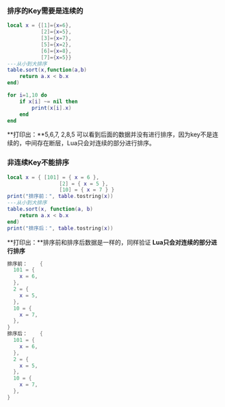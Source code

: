 ### 排序的Key需要是连续的

```lua
local x = {[1]={x=6},
           [2]={x=5},
           [3]={x=7},
           [5]={x=2},
           [6]={x=8},
           [7]={x=5}}
---从小到大排序
table.sort(x,function(a,b)
    return a.x < b.x
end)

for i=1,10 do
    if x[i] ~= nil then 
        print(x[i].x)
    end
end

```

**打印出：**5,6,7,     2,8,5
可以看到后面的数据并没有进行排序，因为key不是连续的，中间存在断层，Lua只会对连续的部分进行排序。



### 非连续Key不能排序

```lua
local x = { [101] = { x = 6 },
                 [2] = { x = 5 },
                 [10] = { x = 7 } }
print("排序前：", table.tostring(x))
---从小到大排序
table.sort(x, function(a, b)
    return a.x < b.x
end)
print("排序后：", table.tostring(x))
```

**打印出：**排序前和排序后数据是一样的，同样验证 **Lua只会对连续的部分进行排序**

```lua
排序前：	{
  101 = {
    x = 6,
  },
  2 = {
    x = 5,
  },
  10 = {
    x = 7,
  },
}
排序后：	{
  101 = {
    x = 6,
  },
  2 = {
    x = 5,
  },
  10 = {
    x = 7,
  },
}

```

